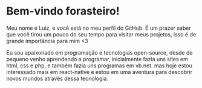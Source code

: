# Bem-vindo forasteiro!
Meu nome é Luiz, e você está no meu perfil do GitHub.
É um prazer saber que você tirou um pouco do seu tempo para visitar meus projetos, isso é de grande importância para mim <3

Eu sou apaixonado em programação e tecnologias open-source, desde de pequeno venho aprendendo a programar, inicialmente fazia uns sites em html, css e php, e também fazia uns programas em vb.net. mas hoje estou interessado mais em react-native e estou em uma aventura para descobrir novos mundos através dessa tecnologia.

<!---
LSouzaDev/LSouzaDev is a ✨ special ✨ repository because its `README.md` (this file) appears on your GitHub profile.
You can click the Preview link to take a look at your changes.
--->
